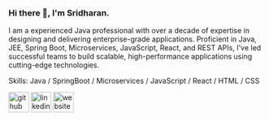 ### Hi there 👋, I'm Sridharan.
I am a experienced Java professional with over a decade of expertise in designing and delivering enterprise-grade applications. Proficient in Java, JEE, Spring Boot, Microservices, JavaScript, React, and REST APIs, I've led successful teams to build scalable, high-performance applications using cutting-edge technologies. 


Skills: Java / SpringBoot / Microservices / JavaScript / React / HTML / CSS



[<img src='https://cdn.jsdelivr.net/npm/simple-icons@3.0.1/icons/github.svg' alt='github' height='40'>](https://github.com/sridharmayan)  [<img src='https://cdn.jsdelivr.net/npm/simple-icons@3.0.1/icons/linkedin.svg' alt='linkedin' height='40'>](https://www.linkedin.com/in/sridharan-mayakoothan/)  [<img src='https://cdn.jsdelivr.net/npm/simple-icons@3.0.1/icons/icloud.svg' alt='website' height='40'>](https://www.linkedin.com/in/sridharan-mayakoothan/)  



<!--
**sridharmayan/sridharmayan** is a ✨ _special_ ✨ repository because its `README.md` (this file) appears on your GitHub profile.

Here are some ideas to get you started:

- 🔭 I’m currently working on ...
- 🌱 I’m currently learning ...
- 👯 I’m looking to collaborate on ...
- 🤔 I’m looking for help with ...
- 💬 Ask me about ...
- 📫 How to reach me: ...
- 😄 Pronouns: ...
- ⚡ Fun fact: ...
-->
